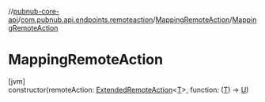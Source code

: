 //[pubnub-core-api](../../../index.md)/[com.pubnub.api.endpoints.remoteaction](../index.md)/[MappingRemoteAction](index.md)/[MappingRemoteAction](-mapping-remote-action.md)

# MappingRemoteAction

[jvm]\
constructor(remoteAction: [ExtendedRemoteAction](../-extended-remote-action/index.md)&lt;[T](index.md)&gt;, function: ([T](index.md)) -&gt; [U](index.md))
